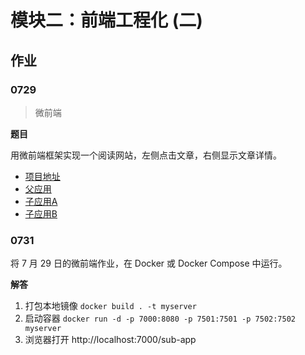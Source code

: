 # 模块二：前端工程化 (二)

## 作业

### 0729

> 微前端

**题目**

用微前端框架实现一个阅读网站，左侧点击文章，右侧显示文章详情。

+ [项目地址](../../practise/qiankun/README.md)
+ [父应用](../../practise/microfrontend/README.md)
+ [子应用A](../../practise/microfrontend/sub-vue/README.md)
+ [子应用B](../../practise/microfrontend/sub-react/README.md)

### 0731

将 7 月 29 日的微前端作业，在 Docker 或 Docker Compose 中运行。

<!-- **解答**
1. 拉取镜像 `docker pull node:latest`
2. 进入docker宿主机 `docker run -it --rm node bash`
3. 拉取git源代码 `git clone https://github.com/Si3ver/vue-demos.git`
4. 切换到项目目录 `cd vue-demos/practise/microfrontend`
5. 安装依赖 `npm instal`
6. 启动项目，端口为docker的8080端口 `npm start`
7. 给运行中的docker增加端口映射，新开一个terminal `docker` -->

**解答**
1. 打包本地镜像 `docker build . -t myserver`
2. 启动容器 `docker run -d -p 7000:8080 -p 7501:7501 -p 7502:7502 myserver`
3. 浏览器打开 http://localhost:7000/sub-app
